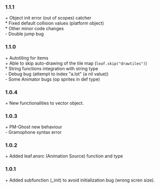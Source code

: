 ### 1.1.1
\+ Object init error (out of scopes) catcher<br/>
\* Fixed default collision values (platform object)<br/>
\* Other minor code changes<br/>
\- Double jump bug

### 1.1.0
\+ Autotiling for items<br/>
\+ Able to skip auto-drawing of the tile map (`leaf.skip("drawtiles")`)<br/>
\* String functions integration with string type<br/>
\- Debug bug (attempt to index "a.lot" (a nil value))<br/>
\- Some Animator bugs (op sprites in def type)<br/>

### 1.0.4
\+ New functionalities to vector object.

### 1.0.3
\+ PM-Ghost new behaviour<br/>
\- Gramophone syntax error

### 1.0.2
\+ Added leaf.ansrc (Animation Source) function and type

### 1.0.1
\+ Added subfunction (\_init) to avoid initialization bug (wrong scren size).
